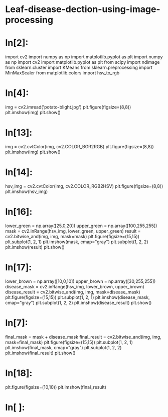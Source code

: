 # Leaf-disease-dection-using-image-processing

# In[2]:


import cv2
import numpy as np
import matplotlib.pyplot as plt
import numpy as np
import cv2
import matplotlib.pyplot as plt
from scipy import ndimage
from sklearn.cluster import KMeans
from sklearn.preprocessing import MinMaxScaler
from matplotlib.colors import hsv_to_rgb


# In[4]:


img = cv2.imread('potato-blight.jpg')
plt.figure(figsize=(8,8))
plt.imshow(img)
plt.show()


# In[13]:


img = cv2.cvtColor(img, cv2.COLOR_BGR2RGB)
plt.figure(figsize=(8,8))
plt.imshow(img)
plt.show()


# In[14]:


hsv_img = cv2.cvtColor(img, cv2.COLOR_RGB2HSV)
plt.figure(figsize=(8,8))
plt.imshow(hsv_img)


# In[16]:


lower_green = np.array([25,0,20])
upper_green = np.array([100,255,255])
mask = cv2.inRange(hsv_img, lower_green, upper_green)
result = cv2.bitwise_and(img, img, mask=mask)
plt.figure(figsize=(15,15))
plt.subplot(1, 2, 1)
plt.imshow(mask, cmap="gray")
plt.subplot(1, 2, 2)
plt.imshow(result)
plt.show()


# In[17]:


lower_brown = np.array([10,0,10])
upper_brown = np.array([30,255,255])
disease_mask = cv2.inRange(hsv_img, lower_brown, upper_brown)
disease_result = cv2.bitwise_and(img, img, mask=disease_mask)
plt.figure(figsize=(15,15))
plt.subplot(1, 2, 1)
plt.imshow(disease_mask, cmap="gray")
plt.subplot(1, 2, 2)
plt.imshow(disease_result)
plt.show()


# In[7]:


final_mask = mask + disease_mask
final_result = cv2.bitwise_and(img, img, mask=final_mask)
plt.figure(figsize=(15,15))
plt.subplot(1, 2, 1)
plt.imshow(final_mask, cmap="gray")
plt.subplot(1, 2, 2)
plt.imshow(final_result)
plt.show()


# In[18]:


plt.figure(figsize=(10,10))
plt.imshow(final_result)


# In[ ]:




